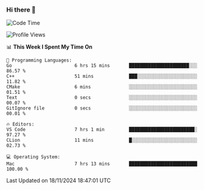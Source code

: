 ### Hi there 👋

<!--START_SECTION:waka-->
![Code Time](http://img.shields.io/badge/Code%20Time-830%20hrs%2058%20mins-blue)

![Profile Views](http://img.shields.io/badge/Profile%20Views-0-blue)

📊 **This Week I Spent My Time On** 

```text
💬 Programming Languages: 
Go                       6 hrs 15 mins       ██████████████████████░░░   86.57 % 
C++                      51 mins             ███░░░░░░░░░░░░░░░░░░░░░░   11.82 % 
CMake                    6 mins              ░░░░░░░░░░░░░░░░░░░░░░░░░   01.51 % 
Text                     0 secs              ░░░░░░░░░░░░░░░░░░░░░░░░░   00.07 % 
GitIgnore file           0 secs              ░░░░░░░░░░░░░░░░░░░░░░░░░   00.01 % 

🔥 Editors: 
VS Code                  7 hrs 1 min         ████████████████████████░   97.27 % 
CLion                    11 mins             █░░░░░░░░░░░░░░░░░░░░░░░░   02.73 % 

💻 Operating System: 
Mac                      7 hrs 13 mins       █████████████████████████   100.00 % 
```


 Last Updated on 18/11/2024 18:47:01 UTC
<!--END_SECTION:waka-->

<!--
**JackeyHua-SJTU/JackeyHua-SJTU** is a ✨ _special_ ✨ repository because its `README.md` (this file) appears on your GitHub profile.

Here are some ideas to get you started:

- 🔭 I’m currently working on ...
- 🌱 I’m currently learning ...
- 👯 I’m looking to collaborate on ...
- 🤔 I’m looking for help with ...
- 💬 Ask me about ...
- 📫 How to reach me: ...
- 😄 Pronouns: ...
- ⚡ Fun fact: ...
-->
